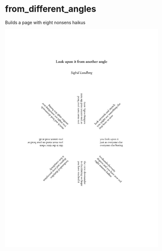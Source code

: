 # from_different_angles

Builds a page with eight nonsens haikus

![](from_different_angles_1.jpeg)
